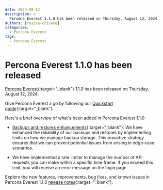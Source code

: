 ```yaml
---
date: 2024-08-12
description: >
  Percona Everest 1.1.0 has been released on Thursday, August 12, 2024.
authors: [rasika-chivate]
categories:
  - Percona Everest
tags:
  - Percona Everest
---
```


# Percona Everest 1.1.0 has been released

<!-- more -->

[Percona Everest](https://docs.percona.com/everest/index.html){:target="_blank"} 1.1.0 has been released on Thursday, August 12, 2024. 

Give Percona Everest a go by following our [Quickstart guide](https://docs.percona.com/everest/quickstart-guide/quick-install.html){:target="_blank"}.

Here's a brief overview of what's been added in Percona Everest 1.1.0:

- [Backups and restores enhancements](https://docs.percona.com/everest/release-notes/Percona-Everest-1.1.0-%282024-08-12%29.html#enhancements-for-postgresql-disaster-recovery){:target="_blank"}: We have enhanced the reliability of our backups and restores by implementing limits on how we manage backup storage. This proactive strategy ensures that we can prevent potential issues from arising in edge-case scenarios.

- We have implemented a rate limiter to manage the number of API requests you can make within a specific time frame. If you exceed this limit, you will receive an error message on the login page.


Explore the new features, improvements, bug fixes, and known issues in Percona Everest 1.1.0 [release notes](https://docs.percona.com/everest/release-notes/Percona-Everest-1.1.0-%282024-08-12%29.html){:target="_blank"}.